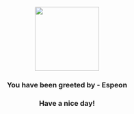 <p align="center">
    <img src="https://raw.githubusercontent.com/PokeAPI/sprites/master/sprites/pokemon/196.png" width="150" height="150">
</p>
<h3 align="center">You have been greeted by - <b>Espeon</b></h3>
<h3 align="center">Have a nice day!</h3>
